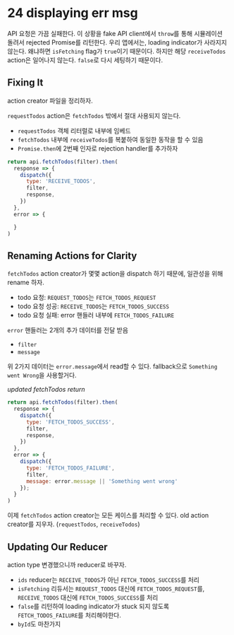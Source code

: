 # 24 displaying err msg

API 요청은 가끔 실패한다. 이 상황을 fake API client에서 `throw`를 통해  시뮬레이션 돌려서 rejected Promise를 리턴한다. 우리 앱에서는, loading indicator가 사라지지 않는다. 왜냐하면 `isFetching` flag가 `true`이기 때문이다. 하지만 해당 `receiveTodos` action은 일어나지 않는다. `false`로 다시 세팅하기 때문이다.

## Fixing It

action creator 파일을 정리하자.

`requestTodos` action은 `fetchTodos` 밖에서 절대 사용되지 않는다.
- `requestTodos` 객체 리터럴로 내부에 임베드
- `fetchTodos` 내부에 `receiveTodos`를 복붙하여 동일한 동작을 할 수 있음
- `Promise.then`에 2번째 인자로 rejection handler를 추가하자

```javascript
return api.fetchTodos(filter).then(
  response => {
    dispatch({
      type: 'RECEIVE_TODOS',
      filter,
      response,
    })
  },
  error => {

  }
)
```

## Renaming Actions for Clarity

`fetchTodos` action creator가 몇몇 action을 dispatch 하기 때문에, 일관성을 위해 rename 하자.

- todo 요청: `REQUEST_TODOS`는 `FETCH_TODOS_REQUEST`
- todo 요청 성공: `RECEIVE_TODOS`는 `FETCH_TODOS_SUCCESS`
- todo 요청 실패: error 핸들러 내부에 `FETCH_TODOS_FAILURE`

`error` 핸들러는 2개의 추가 데이터를 전달 받음
- `filter`
- `message`

위 2가지 데이터는 `error.message`에서 read할 수 있다. fallback으로 `Something went Wrong`을 사용할거다.

_updated fetchTodos return_
```javascript
return api.fetchTodos(filter).then(
  response => {
    dispatch({
      type: 'FETCH_TODOS_SUCCESS',
      filter,
      response,
    })
  },
  error => {
    dispatch({
      type: 'FETCH_TODOS_FAILURE',
      filter,
      message: error.message || 'Something went wrong'
    });
  }
)
```

이제 `fetchTodos` action creator는 모든 케이스를 처리할 수 있다. old action creator를 지우자. (`requestTodos`, `receiveTodos`)

## Updating Our Reducer

action type 변경했으니까 reducer로 바꾸자.
- `ids` reducer는 `RECEIVE_TODOS`가 아닌 `FETCH_TODOS_SUCCESS`를 처리
- `isFetching` 리듀서는 `REQUEST_TODOS` 대신에 `FETCH_TODOS_REQUEST`를, `RECEIVE_TODOS` 대신에 `FETCH_TODOS_SUCCESS`를 처리
- `false`를 리턴하여 loading indicator가 stuck 되지 않도록 `FETCH_TODOS_FAILURE`를 처리해야한다.
- `byId`도 마찬가지

